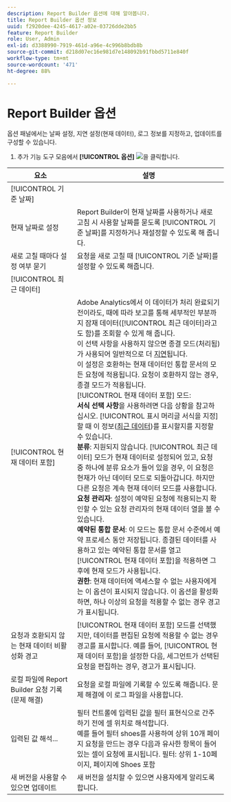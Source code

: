 ```yaml
---
description: Report Builder 옵션에 대해 알아봅니다.
title: Report Builder 옵션 정보
uuid: f2920dee-4245-4617-a02e-03726dde2bb5
feature: Report Builder
role: User, Admin
exl-id: d3388990-7919-461d-a96e-4c996b8bdb8b
source-git-commit: d218d07ec16e981d7e148092b91fbbd5711e840f
workflow-type: tm+mt
source-wordcount: '471'
ht-degree: 88%

---
```


# Report Builder 옵션

옵션 패널에서는 날짜 설정, 지연 설정(현재 데이터), 로그 정보를 지정하고, 업데이트를 구성할 수 있습니다.

1. 추가 기능 도구 모음에서 **[!UICONTROL 옵션]** ![](https://spectrum.adobe.com/static/icons/workflow_18/Smock_Settings_18_N.svg)을 클릭합니다.

| 요소 | 설명 |
|--- |--- |
| [!UICONTROL 기준 날짜] |  |
| 현재 날짜로 설정 | Report Builder이 현재 날짜를 사용하거나 새로 고침 시 사용할 날짜를 묻도록 [!UICONTROL 기준 날짜]를 지정하거나 재설정할 수 있도록 해 줍니다. |
| 새로 고칠 때마다 설정 여부 묻기 | 요청을 새로 고칠 때 [!UICONTROL 기준 날짜]를 설정할 수 있도록 해줍니다. |
| [!UICONTROL 최근 데이터] |  |
| [!UICONTROL 현재 데이터 포함] | Adobe Analytics에서 이 데이터가 처리 완료되기 전이라도, 때에 따라 보고를 통해 세부적인 부분까지 잠재 데이터([!UICONTROL 최근 데이터]라고도 함)를 조회할 수 있게 해 줍니다.<br>이 선택 사항을 사용하지 않으면 종결 모드(처리됨)가 사용되어 일반적으로 더 [지연](https://experienceleague.adobe.com/docs/analytics/analyze/reports-analytics/current-data.html?lang=ko-KR)됩니다.<br>이 설정은 호환하는 현재 데이터인 통합 문서의 모든 요청에 적용됩니다. 요청이 호환하지 않는 경우, 종결 모드가 적용됩니다.<br>[!UICONTROL 현재 데이터 포함] 모드:<br>**서식 선택 사항**&#x200B;을 사용하려면 다음 상황을 참고하십시오. [!UICONTROL 표시 머리글 서식을 지정]할 때 이 정보([최근 데이터](/help/analyze/report-builder/layout/t-format-display-headers.md))를 표시할지를 지정할 수 있습니다.<br>**분류**: 지원되지 않습니다. [!UICONTROL 최근 데이터] 모드가 현재 데이터로 설정되어 있고, 요청 중 하나에 분류 요소가 들어 있을 경우, 이 요청은 현재가 아닌 데이터 모드로 되돌아갑니다. 하지만 다른 요청은 계속 현재 데이터 모드를 사용합니다.<br>**요청 관리자**: 설정이 예약된 요청에 적용되는지 확인할 수 있는 요청 관리자의 현재 데이터 열을 볼 수 있습니다.<br>**예약된 통합 문서**: 이 모드는 통합 문서 수준에서 예약 프로세스 동안 저장됩니다. 종결된 데이터를 사용하고 있는 예약된 통합 문서를 열고 [!UICONTROL 현재 데이터 포함]을 적용하면 그 후에 현재 모드가 사용됩니다.<br>**권한**: 현재 데이터에 액세스할 수 없는 사용자에게는 이 옵션이 표시되지 않습니다.  이 옵션을 활성화하면, 하나 이상의 요청을 적용할 수 없는 경우 경고가 표시됩니다. |
| 요청과 호환되지 않는 현재 데이터 비활성화 경고 | [!UICONTROL 현재 데이터 포함] 모드를 선택했지만, 데이터를 편집된 요청에 적용할 수 없는 경우 경고를 표시합니다.  예를 들어, [!UICONTROL 현재 데이터 포함]을 설정한 다음, 세그먼트가 선택된 요청을 편집하는 경우, 경고가 표시됩니다. |
| 로컬 파일에 Report Builder 요청 기록(문제 해결) | 요청을 로컬 파일에 기록할 수 있도록 해줍니다. 문제 해결에 이 로그 파일을 사용합니다. |
| 입력된 값 해석... | 필터 컨트롤에 입력된 값을 필터 표현식으로 간주하기 전에 셀 위치로 해석합니다.<br>예를 들어 필터 shoes를 사용하여 상위 10개 페이지 요청을 만드는 경우 다음과 유사한 항목이 들어 있는 셀이 요청에 표시됩니다.  필터: 상위 1-10페이지, 페이지에 Shoes 포함 |
| 새 버전을 사용할 수 있으면 업데이트 | 새 버전을 설치할 수 있으면 사용자에게 알리도록 합니다. |
